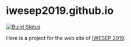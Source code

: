 # iwesep2019.github.io

[![Build Status](https://travis-ci.org/iwesep2019/iwesep2019.github.io.svg?branch=develop)](https://travis-ci.org/iwesep2019/iwesep2019.github.io)


Here is a project for the web site of [IWESEP 2019](https://iwesep2019.github.io/).
